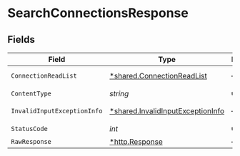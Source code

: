 # SearchConnectionsResponse


## Fields

| Field                                                                                 | Type                                                                                  | Required                                                                              | Description                                                                           |
| ------------------------------------------------------------------------------------- | ------------------------------------------------------------------------------------- | ------------------------------------------------------------------------------------- | ------------------------------------------------------------------------------------- |
| `ConnectionReadList`                                                                  | [*shared.ConnectionReadList](../../models/shared/connectionreadlist.md)               | :heavy_minus_sign:                                                                    | Successful operation                                                                  |
| `ContentType`                                                                         | *string*                                                                              | :heavy_check_mark:                                                                    | N/A                                                                                   |
| `InvalidInputExceptionInfo`                                                           | [*shared.InvalidInputExceptionInfo](../../models/shared/invalidinputexceptioninfo.md) | :heavy_minus_sign:                                                                    | Input failed validation                                                               |
| `StatusCode`                                                                          | *int*                                                                                 | :heavy_check_mark:                                                                    | N/A                                                                                   |
| `RawResponse`                                                                         | [*http.Response](https://pkg.go.dev/net/http#Response)                                | :heavy_minus_sign:                                                                    | N/A                                                                                   |